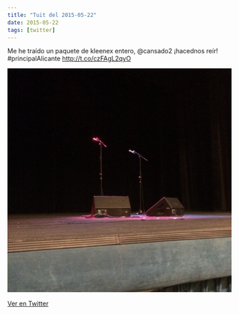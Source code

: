 ```yaml
---
title: "Tuit del 2015-05-22"
date: 2015-05-22
tags: [twitter]
---
```


Me he traído un paquete de kleenex entero, @cansado2 ¡hacednos reír! #principalAlicante http://t.co/czFAgL2qyO

![Imagen](/assets/images/601815653612412930-CFoUI_oWYAAOWQc.jpg)

[Ver en Twitter](https://twitter.com/i/web/status/601815653612412930)
